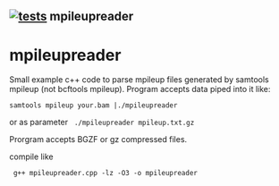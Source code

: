  ## [![tests](https://github.com/ANGSD/mpileupreader/actions/workflows/tests.yml/badge.svg)](https://github.com/ANGSD/mpileupreader/actions/workflows/tests.yml) mpileupreader

# mpileupreader
Small example c++ code to parse mpileup files generated by samtools mpileup (not bcftools mpileup). Program accepts data piped into it like:

``` samtools mpileup your.bam |./mpileupreader ```

or as parameter
``` ./mpileupreader mpileup.txt.gz```

Prorgram accepts BGZF or gz compressed files.

compile like

``` g++ mpileupreader.cpp -lz -O3 -o mpileupreader```
